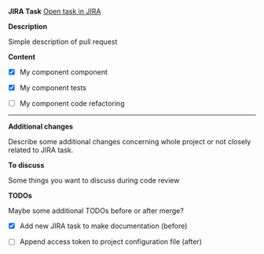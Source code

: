 **JIRA Task**
[Open task in JIRA](https://jira.schibsted.io/browse/MP-53)

**Description**

Simple description of pull request

**Content**

- [x] My component component

- [x] My component tests

- [ ] My component code refactoring

___

**Additional changes**

Describe some additional changes concerning whole project or not closely related to JIRA task.

**To discuss**

Some things you want to discuss during code review

**TODOs**

Maybe some additional TODOs before or after merge?

- [x] Add new JIRA task to make documentation (before)

- [ ] Append access token to project configuration file (after)
